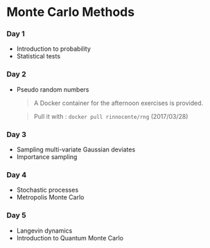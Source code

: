 # Monte Carlo Methods

### Day 1

- Introduction to probability
- Statistical tests

### Day 2

- Pseudo random numbers
  > A Docker container for the afternoon exercises 
  >  is provided. 
  
  >Pull it with :
  >  ```docker pull rinnocente/rng```
  >   (2017/03/28)

### Day 3

- Sampling multi-variate Gaussian deviates
- Importance sampling

### Day 4

- Stochastic processes
- Metropolis Monte Carlo

### Day 5

- Langevin dynamics
- Introduction to Quantum Monte Carlo

